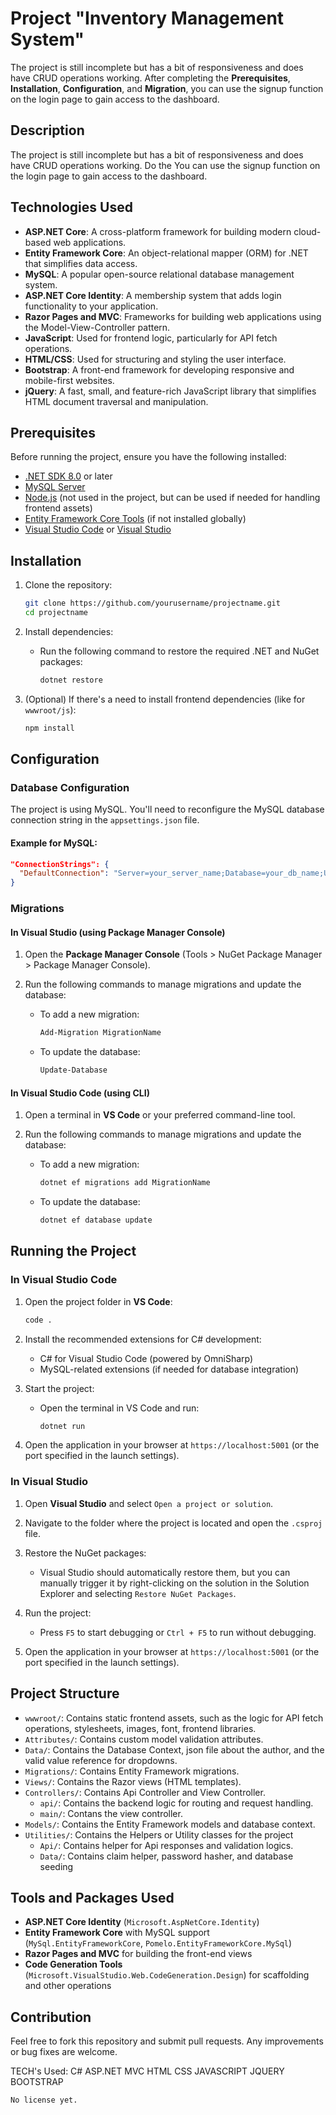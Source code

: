 # Project "Inventory Management System"


The project is still incomplete but has a bit of responsiveness and does have CRUD operations working. After completing the **Prerequisites**, **Installation**, **Configuration**, and **Migration**, you can use the signup function on the login page to gain access to the dashboard.

## Description

The project is still incomplete but has a bit of responsiveness and does have CRUD operations working. 
Do the 
You can use the signup function on the login page to gain access to the dashboard.
## Technologies Used

- **ASP.NET Core**: A cross-platform framework for building modern cloud-based web applications.
- **Entity Framework Core**: An object-relational mapper (ORM) for .NET that simplifies data access.
- **MySQL**: A popular open-source relational database management system.
- **ASP.NET Core Identity**: A membership system that adds login functionality to your application.
- **Razor Pages and MVC**: Frameworks for building web applications using the Model-View-Controller pattern.
- **JavaScript**: Used for frontend logic, particularly for API fetch operations.
- **HTML/CSS**: Used for structuring and styling the user interface.
- **Bootstrap**: A front-end framework for developing responsive and mobile-first websites.
- **jQuery**: A fast, small, and feature-rich JavaScript library that simplifies HTML document traversal and manipulation.

## Prerequisites

Before running the project, ensure you have the following installed:

- [.NET SDK 8.0](https://dotnet.microsoft.com/download/dotnet/8.0) or later
- [MySQL Server](https://dev.mysql.com/downloads/mysql/)
- [Node.js](https://nodejs.org/) (not used in the project, but can be used if needed for handling frontend assets)
- [Entity Framework Core Tools](https://docs.microsoft.com/en-us/ef/core/cli/dotnet) (if not installed globally)
- [Visual Studio Code](https://code.visualstudio.com/) or [Visual Studio](https://visualstudio.microsoft.com/)

## Installation

1. Clone the repository:
   ```bash
   git clone https://github.com/yourusername/projectname.git
   cd projectname
   ```

2. Install dependencies:
   - Run the following command to restore the required .NET and NuGet packages:
     ```bash
     dotnet restore
     ```

3. (Optional) If there's a need to install frontend dependencies (like for `wwwroot/js`):
   ```bash
   npm install
   ```

## Configuration

### Database Configuration

The project is using MySQL. You'll need to reconfigure the MySQL database connection string in the `appsettings.json` file.

#### Example for MySQL:
```json
"ConnectionStrings": {
  "DefaultConnection": "Server=your_server_name;Database=your_db_name;User=your_username;Password=your_password;"
}
```

### Migrations

#### In Visual Studio (using Package Manager Console)

1. Open the **Package Manager Console** (Tools > NuGet Package Manager > Package Manager Console).
2. Run the following commands to manage migrations and update the database:

   - To add a new migration:
     ```powershell
     Add-Migration MigrationName
     ```

   - To update the database:
     ```powershell
     Update-Database
     ```

#### In Visual Studio Code (using CLI)

1. Open a terminal in **VS Code** or your preferred command-line tool.
2. Run the following commands to manage migrations and update the database:

   - To add a new migration:
     ```bash
     dotnet ef migrations add MigrationName
     ```

   - To update the database:
     ```bash
     dotnet ef database update
     ```

## Running the Project

### In Visual Studio Code

1. Open the project folder in **VS Code**:
   ```bash
   code .
   ```

2. Install the recommended extensions for C# development:
   - C# for Visual Studio Code (powered by OmniSharp)
   - MySQL-related extensions (if needed for database integration)

3. Start the project:
   - Open the terminal in VS Code and run:
     ```bash
     dotnet run
     ```

4. Open the application in your browser at `https://localhost:5001` (or the port specified in the launch settings).

### In Visual Studio

1. Open **Visual Studio** and select `Open a project or solution`.

2. Navigate to the folder where the project is located and open the `.csproj` file.

3. Restore the NuGet packages:
   - Visual Studio should automatically restore them, but you can manually trigger it by right-clicking on the solution in the Solution Explorer and selecting `Restore NuGet Packages`.

4. Run the project:
   - Press `F5` to start debugging or `Ctrl + F5` to run without debugging.

5. Open the application in your browser at `https://localhost:5001` (or the port specified in the launch settings).

## Project Structure

- `wwwroot/`: Contains static frontend assets, such as the logic for API fetch operations, stylesheets, images, font, frontend libraries.
- `Attributes/`: Contains custom model validation attributes.
- `Data/`: Contains the Database Context, json file about the author, and the valid value reference for dropdowns.
- `Migrations/`: Contains Entity Framework migrations.
- `Views/`: Contains the Razor views (HTML templates).
- `Controllers/`: Contains Api Controller and View Controller.
  - `api/`: Contains the backend logic for routing and request handling.
  - `main/`: Contans the view controller.
- `Models/`: Contains the Entity Framework models and database context.
 - `Utilities/`: Contains the Helpers or Utility classes for the project
   - `Api/`: Contains helper for Api responses and validation logics.
   - `Data/`: Contains claim helper, password hasher, and database seeding

## Tools and Packages Used

- **ASP.NET Core Identity** (`Microsoft.AspNetCore.Identity`)
- **Entity Framework Core** with MySQL support (`MySql.EntityFrameworkCore`, `Pomelo.EntityFrameworkCore.MySql`)
- **Razor Pages and MVC** for building the front-end views
- **Code Generation Tools** (`Microsoft.VisualStudio.Web.CodeGeneration.Design`) for scaffolding and other operations

## Contribution

Feel free to fork this repository and submit pull requests. Any improvements or bug fixes are welcome.

TECH's Used:
C#
ASP.NET MVC
HTML
CSS
JAVASCRIPT
JQUERY
BOOTSTRAP

```
No license yet.
